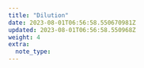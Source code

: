 ```yaml
---
title: "Dilution"
date: 2023-08-01T06:56:58.550670981Z
updated: 2023-08-01T06:56:58.550968Z
weight: 4
extra:
  note_type:  
---
```


